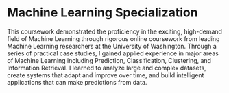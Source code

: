 # Machine Learning Specialization
This coursework demonstrated the proficiency in the exciting, high-demand field of Machine Learning through rigorous online coursework from leading Machine Learning researchers at the University of Washington. Through a series of practical case studies, I gained applied experience  in major areas of Machine Learning including Prediction, Classification, Clustering, and Information Retrieval. I learned to analyze large  and complex datasets, create systems that adapt and improve over time, and build intelligent applications that can make predictions from data.
